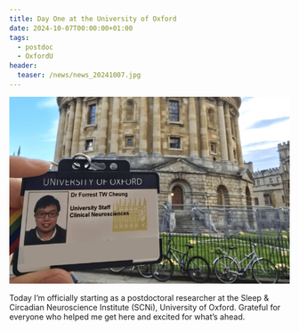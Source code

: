 ```yaml
---
title: Day One at the University of Oxford
date: 2024-10-07T00:00:00+01:00
tags:
  - postdoc
  - OxfordU
header:
  teaser: /news/news_20241007.jpg
---
```

![](/images/news/news_20241007.jpg)

Today I’m officially starting as a postdoctoral researcher at the Sleep & Circadian Neuroscience Institute (SCNi), University of Oxford. Grateful for everyone who helped me get here and excited for what’s ahead.
